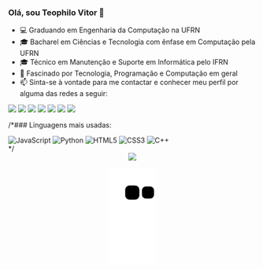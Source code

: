 ### Olá, sou Teophilo Vitor 👋

- 💻 Graduando em Engenharia da Computação na UFRN
- 🎓 Bacharel em Ciências e Tecnologia com ênfase em Computação pela UFRN
- 🎓 Técnico em Manutenção e Suporte em Informática pelo IFRN
- 🔭 Fascinado por Tecnologia, Programação e Computação em geral
- 📫 Sinta-se à vontade para me contactar e conhecer meu perfil por alguma das redes a seguir:
<div> 
  <a href="https://www.linkedin.com/in/teophilo-vitor-6283a7194/" target="_blank"><img src="https://img.shields.io/badge/-LinkedIn-%230077B5?style=for-the-badge&logo=linkedin&logoColor=white" target="_blank"></a> 
  <a href="https://www.youtube.com/channel/UC97X8R9oD4D-F3BjerF2W9w/videos" target="_blank"><img src="https://img.shields.io/badge/YouTube-FF0000?style=for-the-badge&logo=youtube&logoColor=white" target="_blank"></a>
   <a href="https://discord.gg/N639QBrMSq" target="_blank"><img src="https://img.shields.io/badge/Discord-5865F2?style=for-the-badge&logo=discord&logoColor=white" target="_blank"></a>
  <a href="https://www.instagram.com/teophilo_vitor/" target="_blank"><img src="https://img.shields.io/badge/-Instagram-%23E4405F?style=for-the-badge&logo=instagram&logoColor=white" target="_blank"></a>
  <a href="https://t.me/TeophiloVitor" target="_blank"><img src="https://img.shields.io/badge/Telegram-2CA5E0?style=for-the-badge&logo=telegram&logoColor=white" target="_blank"></a>
  <a href ="mailto:teophilovitor123@gmail.com"><img src="https://img.shields.io/badge/-Gmail-%23333?style=for-the-badge&logo=gmail&logoColor=white" target="_blank"></a>
  <a href="https://twitter.com/teophilo6" target="_blank"><img src="https://img.shields.io/badge/Twitter-1DA1F2?style=for-the-badge&logo=twitter&logoColor=white" target="_blank"></a> 
</div>

/*### Linguagens mais usadas:

<div>
  <img alt="JavaScript" src="https://img.shields.io/badge/JavaScript-282a36?style=for-the-badge&logo=javascript&logoColor=F7DF1E" target="_blank">
  <img alt="Python" src="https://img.shields.io/badge/Python-282a36?style=for-the-badge&logo=python&logoColor=3776AB" target="_blank">
  <img alt="HTML5" src="https://img.shields.io/badge/HTML5-282a36?style=for-the-badge&logo=html5&logoColor=E34F26" target="_blank">
  <img alt="CSS3" src="https://img.shields.io/badge/CSS3-282a36?style=for-the-badge&logo=css3&logoColor=1572B6" target="_blank">
  <img alt="C++" src="https://img.shields.io/badge/C%2B%2B-282a36?style=for-the-badge&logo=c%2B%2B&logoColor=00599C" target="_blank">
</div>
*/
&nbsp;

<div align="center">
  <a href="https://github.com/TeophiloVitor">
  <img height="180em" src="https://github-readme-stats.vercel.app/api/top-langs/?username=TeophiloVitor&layout=compact&langs_count=7&theme=github_dark"/>

![Snake animation](https://github.com/TeophiloVitor/TeophiloVitor/blob/output/github-contribution-grid-snake.svg)
